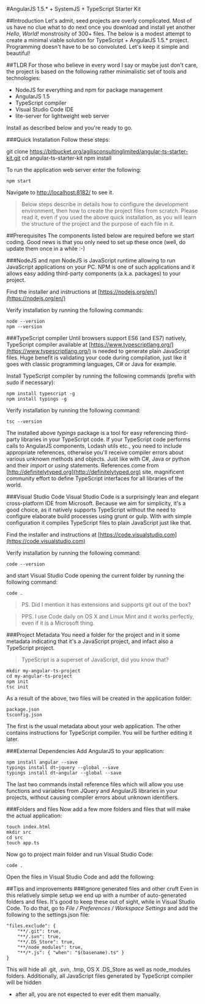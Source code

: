 #AngularJS 1.5.* + SystemJS + TypeScript Starter Kit

##Introduction
Let's admit, seed projects are overly complicated. Most of us have no clue what to do next
once you download and install yet another *Hello, World!* monstrosity of 300+ files. The below 
is a modest attempt to create a minimal viable solution for TypeScript + AngularJS 1.5.* 
project. Programming doesn't have to be so convoluted. Let's keep it simple and beautiful!

##TLDR
For those who believe in every word I say or maybe just don't care, the project is based on 
the following rather minimalistic set of tools and technologies:

* NodeJS for everything and npm for package management
* AngularJS 1.5
* TypeScript compiler
* Visual Studio Code IDE
* lite-server for lightweight web server

Install as described below and you're ready to go.

###Quick Installation 
Follow these steps:

git clone https://bitbucket.org/agilisconsultinglimited/angular-ts-starter-kit.git
cd angular-ts-starter-kit
npm install

To run the application web server enter the following:

    npm start

Navigate to [http://localhost:8182/](http://localhost:8182/) to see it.    

> Below steps describe in details how to configure the development environment, then how to create the project
> files from scratch. Please read it, even if you used the above quick installation, as you will learn the 
> structure of the project and the purpose of each file in it.

##Prerequisites
The components listed below are required before we start coding. Good news is that you only
need to set up these once (well, do update them once in a while :-)  

###NodeJS and npm
NodeJS is JavaScript runtime allowing to run JavaScript applications on your PC. NPM is one 
of such applications and it allows easy adding third-party components (a.k.a. packages) to
your project.   

Find the installer and instructions at [https://nodejs.org/en/](https://nodejs.org/en/)

Verify installation by running the following commands:

    node --version
    npm --version

###TypeScript compiler
Until browsers support ES6 (and ES7) natively, TypeScript compiler available at 
[https://www.typescriptlang.org/](https://www.typescriptlang.org/) is needed to generate 
plain JavaScript files. Huge benefit is validating your code during compilation, just like 
it goes with classic programming languages, C# or Java for example. 

Install TypeScript compiler by running the following commands (prefix with sudo if necessary):

    npm install typescript -g
    npm install typings -g

Verify installation by running the following command:

    tsc --version

The installed above *typings* package is a tool for easy referencing third-party libraries in your 
TypeScript code. If your TypeScript code performs calls to AngularJS components, Lodash utils etc., 
you need to include appropriate references, otherwise you'll receive compiler errors about various 
unknown methods and objects. Just like with C#, Java or python and their *import* or *using* statements. 
References come from [http://definitelytyped.org](http://definitelytyped.org) site, magnificent community 
effort to define TypeScript interfaces for all libraries of the world.

###Visual Studio Code
Visual Studio Code is a surprisingly lean and elegant cross-platform IDE from Microsoft.
Because we aim for simplicity, it's a good choice, as it natively supports TypeScript
without the need to configure elaborate build processes using grunt or gulp. With
with simple configuration it compiles TypeScript files to plain JavaScript just like that. 

Find the installer and instructions at [https://code.visualstudio.com](https://code.visualstudio.com)

Verify installation by running the following command:

    code --version

and start Visual Studio Code opening the current folder by running the following command: 

    code .

> PS. Did I mention it has extensions and supports git out of the box?

> PPS. I use Code daily on OS X and Linux Mint and it works perfectly, 
> even if it is a Microsoft thing.


###Project Metadata
You need a folder for the project and in it some metadata indicating that it's a JavaScript project,
and infact also a TypeScript project.

> TypeScript is a superset of JavaScript, did you know that?

    mkdir my-angular-ts-project
    cd my-angular-ts-project
    npm init
    tsc init

As a result of the above, two files will be created in the application folder:

    package.json
    tsconfig.json

The first is the usual metadata about your web application. The other contains instructions
for TypeScript compiler. You will be further editing it later. 

###External Dependencies
Add AngularJS to your application:

    npm install angular --save
    typings install dt~jquery --global --save
    typings install dt~angular --global --save

The last two commands install reference files which will allow you use functions and
variables from JQuery and AngularJS libraries in your projects, without causing compiler
errors about unknown identifiers.


###Folders and files
Now add a few more folders and files that will make the actual application:

    touch index.html
    mkdir src
    cd src
    touch app.ts

Now go to project main folder and run Visual Studio Code:

    code .
  

Open the files in Visual Studio Code and add the following:      

##Tips and improvements
###Ignore generated files and other cruft
Even in this relatively simple setup we end up with a number of auto-generated folders 
and files. It's good to keep these out of sight, while in Visual Studio Code. To do that,
go to *File / Preferences / Workspace Settings* and add the following to the settings.json
file:

    "files.exclude": {
        "**/.git": true,
        "**/.svn": true,
        "**/.DS_Store": true,
        "**/node_modules": true,
        "**/*.js": { "when": "$(basename).ts" }    
    }

This will hide all .git, .svn, .tmp, OS X .DS_Store as well as node_modules folders.
Additionally, all JavaScript files generated by TypeScript compiler will be hidden 
- after all, you are not expected to ever edit them manually.  

